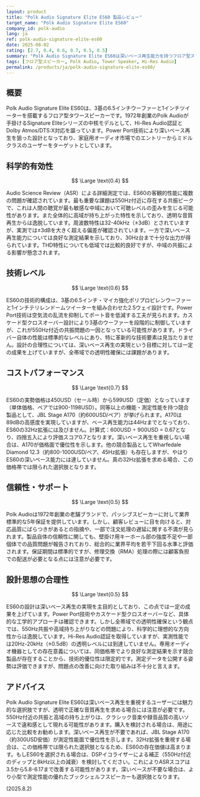 ```yaml
---
layout: product
title: "Polk Audio Signature Elite ES60 製品レビュー"
target_name: "Polk Audio Signature Elite ES60"
company_id: polk-audio
lang: ja
ref: polk-audio-signature-elite-es60
date: 2025-08-02
rating: [2.7, 0.4, 0.6, 0.7, 0.5, 0.5]
summary: "Polk Audio Signature Elite ES60は深いベース再生能力を持つフロア型スピーカーですが、550Hz付近の共振ピークと高域の持ち上がりにより、透明度の高い音質再生には課題があります。"
tags: [フロア型スピーカー, Polk Audio, Tower Speaker, Hi-Res Audio]
permalink: /products/ja/polk-audio-signature-elite-es60/
---
```


## 概要

Polk Audio Signature Elite ES60は、3基の6.5インチウーファーと1インチツイーターを搭載するフロア型タワースピーカーです。1972年創業のPolk Audioが手掛けるSignature Eliteシリーズの中核モデルとして、Hi-Res Audio認証とDolby Atmos/DTS:X対応を謳っています。Power Port技術により深いベース再生を狙った設計となっており、家庭用オーディオ市場でのエントリーからミドルクラスのユーザーをターゲットとしています。

## 科学的有効性

$$ \Large \text{0.4} $$

Audio Science Review（ASR）による詳細測定では、ES60の客観的性能に複数の問題が確認されています。最も重要な課題は550Hz付近に存在する共振ピークで、これは人間の聴覚が最も敏感な中域において可聴レベルの歪みを生じる可能性があります。また全体的に高域が持ち上がった特性を示しており、透明な音質再生からは逸脱しています。周波数特性は32-40kHz（±3dB）とされていますが、実測では±3dBを大きく超える偏差が確認されています。一方で深いベース再生能力については良好な測定結果を示しており、30Hz台まで十分な出力が得られています。THD特性についても低域では比較的良好ですが、中域の共振による影響が懸念されます。

## 技術レベル

$$ \Large \text{0.6} $$

ES60の技術的構成は、3基の6.5インチ・マイカ強化ポリプロピレンウーファーと1インチテリレンドームツイーターを組み合わせた2.5ウェイ設計です。Power Port技術は空気流の乱流を抑制してポート音を低減する工夫が見られます。カスケード型クロスオーバー設計により3基のウーファーを段階的に制御していますが、これが550Hz付近の共振問題の一因となっている可能性があります。ドライバー自体の性能は標準的なレベルにあり、特に革新的な技術要素は見当たりません。設計の合理性については、深いベース再生の実現という目標に対しては一定の成果を上げていますが、全帯域での透明性確保には課題があります。

## コストパフォーマンス

$$ \Large \text{0.7} $$

ES60の実勢価格は450USD（セール時）から599USD（定価）となっています（単体価格、ペアでは900-1198USD）。同等以上の機能・測定性能を持つ競合製品として、JBL Stage A170（約600USD/ペア）が挙げられます。A170は89dBの高感度を実現していますが、ベース再生能力は44Hzまでとなっており、ES60の32Hz拡張には及びません。計算式：600USD ÷ 900USD = 0.67となり、四捨五入により評価スコア0.7となります。深いベース再生を重視しない場合は、A170が価格面で優位性を示します。他の競合製品としてWharfedale Diamond 12.3（約800-1000USD/ペア、45Hz拡張）も存在しますが、やはりES60の深いベース能力には達していません。真の32Hz拡張を求める場合、この価格帯では限られた選択肢となります。

## 信頼性・サポート

$$ \Large \text{0.5} $$

Polk Audioは1972年創業の老舗ブランドで、パッシブスピーカーに対して業界標準的な5年保証を提供しています。しかし、顧客レビューに目を向けると、対応品質にばらつきがあるとの指摘や、一部で注文処理の遅延に関する不満が見られます。製品自体の信頼性に関しても、壁掛け用キーホール部の強度不足や一部個体での品質問題が報告されており、総合的に業界平均を若干下回る水準と評価されます。保証期間は標準的ですが、修理交換（RMA）処理の際には顧客負担での配送が必要となる点には注意が必要です。

## 設計思想の合理性

$$ \Large \text{0.5} $$

ES60の設計は深いベース再生の実現を主目的としており、この点では一定の成果を上げています。Power Port技術やカスケード型クロスオーバーなど、具体的な工学的アプローチは確認できます。しかし全帯域での透明性確保という観点では、550Hz共振や高域持ち上がりなどの問題により、科学的に理想的な方向性からは逸脱しています。Hi-Res Audio認証を取得していますが、実測性能では20Hz-20kHz（±0.5dB）の透明レベルには到達していません。専用オーディオ機器としての存在意義については、同価格帯でより良好な測定結果を示す競合製品が存在することから、技術的優位性は限定的です。測定データを公開する姿勢は評価できますが、問題点の改善に向けた取り組みは不十分と言えます。

## アドバイス

Polk Audio Signature Elite ES60は深いベース再生を重視するユーザーには魅力的な選択肢ですが、透明で正確な音質再生を求める場合には注意が必要です。550Hz付近の共振と高域の持ち上がりは、クラシック音楽や録音品質の高いソースで違和感として現れる可能性があります。購入を検討される場合は、用途に応じた比較をお勧めします。深いベース再生が不要であれば、JBL Stage A170（約300USD安価）が測定性能面で優位性を示します。32Hz拡張を重視する場合は、この価格帯では限られた選択肢となるため、ES60の存在価値は高まります。もしES60を選択される場合は、DSPイコライザーによる補正（550Hz付近のディップと8kHz以上の減衰）を検討してください。これによりASRスコアは3.5から5.8-6.17まで改善する可能性があります。深いベースが不要な場合は、より小型で測定性能の優れたブックシェルフスピーカーも選択肢となります。

(2025.8.2)
